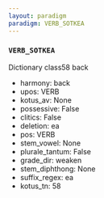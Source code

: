 ```yaml
---
layout: paradigm
paradigm: VERB_SOTKEA
---
```

### ` VERB_SOTKEA `

Dictionary class58 back
* harmony: back
* upos: VERB
* kotus_av: None
* possessive: False
* clitics: False
* deletion: ea
* pos: VERB
* stem_vowel: None
* plurale_tantum: False
* grade_dir: weaken
* stem_diphthong: None
* suffix_regex: ea
* kotus_tn: 58

